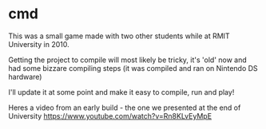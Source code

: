 cmd
===

This was a small game made with two other students while at RMIT University in 2010.

Getting the project to compile will most likely be tricky, it's 'old' now and had some bizzare compiling steps (it was compiled and ran on Nintendo DS hardware)

I'll update it at some point and make it easy to compile, run and play!

Heres a video from an early build - the one we presented at the end of University https://www.youtube.com/watch?v=Rn8KLvEyMpE
